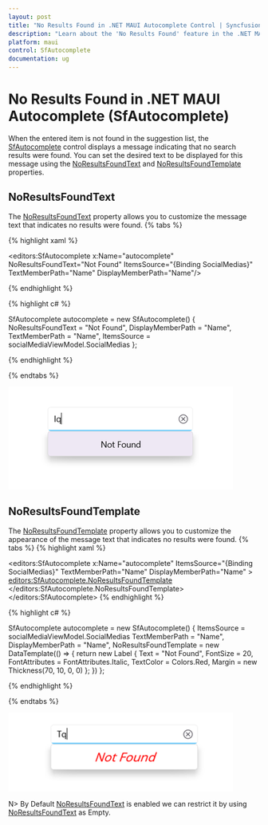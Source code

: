 ```yaml
---
layout: post
title: "No Results Found in .NET MAUI Autocomplete Control | Syncfusion®"
description: "Learn about the 'No Results Found' feature in the .NET MAUI Autocomplete (SfAutocomplete) control and understand its functionalities."
platform: maui
control: SfAutocomplete
documentation: ug
---
```

# No Results Found in .NET MAUI Autocomplete (SfAutocomplete)

When the entered item is not found in the suggestion list, the [SfAutocomplete](https://help.syncfusion.com/cr/maui/Syncfusion.Maui.Inputs.SfAutocomplete.html) control displays a message indicating that no search results were found. You can set the desired text to be displayed for this message using the [NoResultsFoundText](https://help.syncfusion.com/cr/maui/Syncfusion.Maui.Inputs.DropDownControls.DropDownListBase.html#Syncfusion_Maui_Inputs_DropDownControls_DropDownListBase_NoResultsFoundText) and [NoResultsFoundTemplate](https://help.syncfusion.com/cr/maui/Syncfusion.Maui.Inputs.DropDownControls.DropDownListBase.html#Syncfusion_Maui_Inputs_DropDownControls_DropDownListBase_NoResultsFoundTemplate) properties.

## NoResultsFoundText

The [NoResultsFoundText](https://help.syncfusion.com/cr/maui/Syncfusion.Maui.Inputs.DropDownControls.DropDownListBase.html#Syncfusion_Maui_Inputs_DropDownControls_DropDownListBase_NoResultsFoundText) property allows you to customize the message text that indicates no results were found.
{% tabs %}

{% highlight xaml %}
                  
<editors:SfAutocomplete x:Name="autocomplete"
                        NoResultsFoundText="Not Found"
                        ItemsSource="{Binding SocialMedias}"
                        TextMemberPath="Name"
                        DisplayMemberPath="Name"/> 

{% endhighlight %}

{% highlight c# %}

SfAutocomplete autocomplete = new SfAutocomplete()
{
    NoResultsFoundText = "Not Found",
    DisplayMemberPath = "Name",
    TextMemberPath = "Name",
    ItemsSource = socialMediaViewModel.SocialMedias
};

{% endhighlight %}

{% endtabs %}

![NoResultsFoundText](images/NoResultsFound/NoResultsFoundText.png)

## NoResultsFoundTemplate

The [NoResultsFoundTemplate](https://help.syncfusion.com/cr/maui/Syncfusion.Maui.Inputs.DropDownControls.DropDownListBase.html#Syncfusion_Maui_Inputs_DropDownControls_DropDownListBase_NoResultsFoundTemplate) property allows you to customize the appearance of the message text that indicates no results were found.
{% tabs %}
{% highlight xaml %}

  <editors:SfAutocomplete x:Name="autocomplete"
               ItemsSource="{Binding SocialMedias}"
              TextMemberPath="Name"
             DisplayMemberPath="Name" >
      <editors:SfAutocomplete.NoResultsFoundTemplate>
          <DataTemplate>
              <Label Text="Not Found"  FontSize="20" FontAttributes="Italic" TextColor="Red" Margin="70,10,0,0"/>
           </DataTemplate>
      </editors:SfAutocomplete.NoResultsFoundTemplate>
  </editors:SfAutocomplete>
{% endhighlight %}

{% highlight c# %}


SfAutocomplete autocomplete = new SfAutocomplete()
{
    ItemsSource = socialMediaViewModel.SocialMedias
    TextMemberPath = "Name",
    DisplayMemberPath = "Name",
    NoResultsFoundTemplate = new DataTemplate(() =>
    {
        return new Label
        {
            Text = "Not Found",
            FontSize = 20,
            FontAttributes = FontAttributes.Italic,
            TextColor = Colors.Red,
            Margin = new Thickness(70, 10, 0, 0)
        };
    })
};


{% endhighlight %}

{% endtabs %}

![NoResultsFoundTemplate](images/NoResultsFound/NoResultsFoundTemplate.png)

N> By Default [NoResultsFoundText](https://help.syncfusion.com/cr/maui/Syncfusion.Maui.Inputs.DropDownControls.DropDownListBase.html#Syncfusion_Maui_Inputs_DropDownControls_DropDownListBase_NoResultsFoundText) is enabled we can restrict it by using [NoResultsFoundText](https://help.syncfusion.com/cr/maui/Syncfusion.Maui.Inputs.DropDownControls.DropDownListBase.html#Syncfusion_Maui_Inputs_DropDownControls_DropDownListBase_NoResultsFoundText) as Empty.
